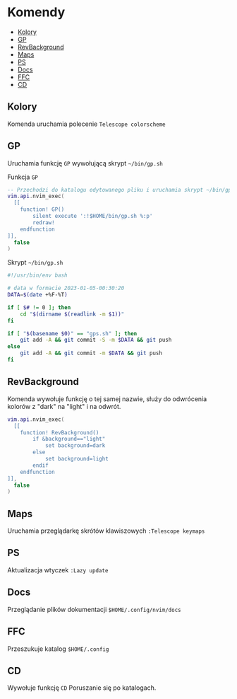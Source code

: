 # Komendy

<!-- vim-markdown-toc Marked -->

* [Kolory](#kolory)
* [GP](#gp)
* [RevBackground](#revbackground)
* [Maps](#maps)
* [PS](#ps)
* [Docs](#docs)
* [FFC](#ffc)
* [CD](#cd)

<!-- vim-markdown-toc -->

## Kolory

Komenda uruchamia polecenie `Telescope colorscheme`

## GP

Uruchamia funkcję `GP` wywołującą skrypt `~/bin/gp.sh`

Funkcja `GP`

```lua
-- Przechodzi do katalogu edytowanego pliku i uruchamia skrypt ~/bin/gp.sh
vim.api.nvim_exec(
  [[
    function! GP()
        silent execute ':!$HOME/bin/gp.sh %:p'
        redraw!
    endfunction
]],
  false
)
```

Skrypt `~/bin/gp.sh`

```bash
#!/usr/bin/env bash

# data w formacie 2023-01-05-00:30:20
DATA=$(date +%F-%T)

if [ $# != 0 ]; then
    cd "$(dirname $(readlink -m $1))"
fi

if [ "$(basename $0)" == "gps.sh" ]; then
    git add -A && git commit -S -m $DATA && git push
else
    git add -A && git commit -m $DATA && git push
fi
```

## RevBackground

Komenda wywołuje funkcję o tej samej nazwie, służy do odwrócenia kolorów z "dark" na "light" i na odwrót.

```lua
vim.api.nvim_exec(
  [[
    function! RevBackground()
        if &background=="light"
            set background=dark
        else
            set background=light
        endif
    endfunction
]],
  false
)
```

## Maps

Uruchamia przeglądarkę skrótów klawiszowych `:Telescope keymaps`

## PS

Aktualizacja wtyczek `:Lazy update`

## Docs

Przeglądanie plików dokumentacji `$HOME/.config/nvim/docs`

## FFC

Przeszukuje katalog `$HOME/.config`

## CD

Wywołuje funkcję `CD`
Poruszanie się po katalogach.

